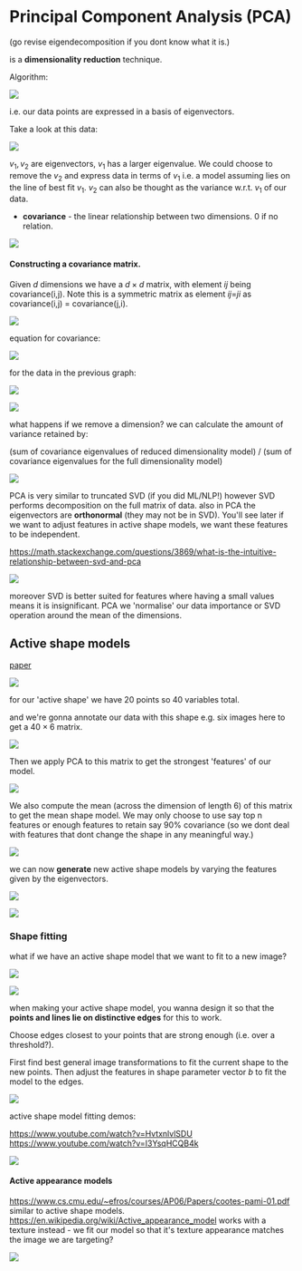 # Principal Component Analysis (PCA)

(go revise eigendecomposition if you dont know what it is.)

is a **dimensionality reduction** technique.

Algorithm:

![](misc/Pasted%20image%2020240430222129.png)

i.e. our data points are expressed in a basis of eigenvectors.

Take a look at this data:

![](misc/Pasted%20image%2020240430222203.png)

$v_1,v_2$ are eigenvectors, $v_1$ has a larger eigenvalue. We could choose to remove the $v_2$ and express data in terms of $v_1$ i.e. a model assuming lies on the line of best fit $v_1$.
$v_2$ can also be thought as the variance w.r.t. $v_1$ of our data.


- **covariance** - the linear relationship between two dimensions. 0 if no relation.


![](misc/Pasted%20image%2020240430222410.png)


#### Constructing a covariance matrix.

Given $d$ dimensions we have a $d\times d$ matrix, with element $ij$ being covariance(i,j). Note this is a symmetric matrix as element $ij$=$ji$ as covariance(i,j) = covariance(j,i).

![](misc/Pasted%20image%2020240430222548.png)

equation for covariance:

![](misc/Pasted%20image%2020240430222602.png)


for the data in the previous graph:

![](misc/Pasted%20image%2020240430222655.png)

![](misc/Pasted%20image%2020240430222703.png)

what happens if we remove a dimension? we can calculate the amount of variance retained by:

(sum of covariance eigenvalues of reduced dimensionality model) / (sum of covariance eigenvalues for the full dimensionality model)

![](misc/Pasted%20image%2020240430222824.png)


PCA is very similar to truncated SVD (if you did ML/NLP!) however SVD performs decomposition on the full matrix of data. also in PCA the eigenvectors are **orthonormal** (they may not be in SVD).
You'll see later if we want to adjust features in active shape models, we want these features to be independent.

https://math.stackexchange.com/questions/3869/what-is-the-intuitive-relationship-between-svd-and-pca

![](misc/Pasted%20image%2020240430223833.png)

moreover SVD is better suited for features where having a small values means it is insignificant. PCA we 'normalise' our data importance or SVD operation around the mean of the dimensions.


## Active shape models

[paper](https://personalpages.manchester.ac.uk/staff/timothy.f.cootes/Papers/cviu95.pdf)

![](misc/Pasted%20image%2020240430230235.png)

for our 'active shape' we have 20 points so 40 variables total.

and we're gonna annotate our data with this shape e.g. six images here to get a $40\times 6$ matrix.

![](misc/Pasted%20image%2020240430230317.png)

Then we apply PCA to this matrix to get the strongest 'features' of our model.

![](misc/Pasted%20image%2020240430230440.png)

We also compute the mean (across the dimension of length 6) of this matrix to get the mean shape model. We may only choose to use say top n features or enough features to retain say $90\%$ covariance (so we dont deal with features that dont change the shape in any meaningful way.)

![](misc/Pasted%20image%2020240430230514.png)

we can now **generate** new active shape models by varying the features given  by the eigenvectors.

![](misc/Pasted%20image%2020240430230654.png)

![](misc/Pasted%20image%2020240430230716.png)

### Shape fitting

what if we have an active shape model that we want to fit to a new image?

![](misc/Pasted%20image%2020240430230906.png)

![](misc/Pasted%20image%2020240430231011.png)

when making your active shape model, you wanna design it so that the **points and lines lie on distinctive edges** for this to work.

Choose edges closest to your points that are strong enough (i.e. over a threshold?).

First find best general image transformations to fit the current shape to the new points. Then adjust the features in shape parameter vector $b$ to fit the model to the edges.

![](misc/Pasted%20image%2020240430231123.png)

active shape model fitting demos:

https://www.youtube.com/watch?v=HvtxnlvlSDU
https://www.youtube.com/watch?v=I3YsqHCQB4k

![](misc/Pasted%20image%2020240430231445.png)

#### Active appearance models
https://www.cs.cmu.edu/~efros/courses/AP06/Papers/cootes-pami-01.pdf
similar to active shape models.
https://en.wikipedia.org/wiki/Active_appearance_model
works with a texture instead - we fit our model so that it's texture appearance matches the image we are targeting?

![](misc/Pasted%20image%2020240430231605.png)